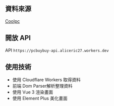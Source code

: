 ## 資料來源 

[Coolpc](https://www.coolpc.com.tw/evaluate.php)

## 開放 API

API `https://pcbuybuy-api.aliceric27.workers.dev`

## 使用技術

- 使用 Cloudflare Workers 取得資料
- 前端 Dom Parser解析整理資料
- 使用 Vue 3 渲染畫面
- 使用 Element Plus 美化畫面


